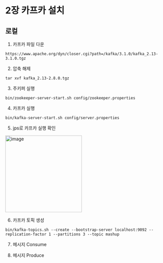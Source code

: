 # 2장 카프카 설치

## 로컬
1) 카프카 파일 다운

`https://www.apache.org/dyn/closer.cgi?path=/kafka/3.1.0/kafka_2.13-3.1.0.tgz`

2) 압축 해제

`tar xvf kafka_2.13-2.8.0.tgz`

3) 주키퍼 실행

`bin/zookeeper-server-start.sh config/zookeeper.properties`

4) 카프카 실행

`bin/kafka-server-start.sh config/server.properties`

5) jps로 카프카 실행 확인

<img width="240" alt="image" src="https://user-images.githubusercontent.com/46064193/226172048-73c332a6-57c5-44cb-a280-4711bb8df90f.png">

6) 카프카 토픽 생성

`bin/kafka-topics.sh --create --bootstrap-server localhost:9092 --replication-factor 1 --partitions 3 --topic mashup`

7) 메시지 Consume


8) 메시지 Produce